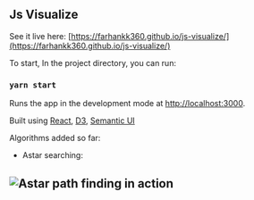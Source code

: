 ## Js Visualize

See it live here: [https://farhankk360.github.io/js-visualize/](https://farhankk360.github.io/js-visualize/)

To start, In the project directory, you can run:

### `yarn start`

Runs the app in the development mode at [http://localhost:3000](http://localhost:3000).<br />

Built using [React](https://reactjs.org/), [D3](https://d3js.org/), [Semantic UI](https://react.semantic-ui.com/)

Algorithms added so far:
- Astar searching:

![Astar path finding in action](https://www.dropbox.com/s/twb7pq488vj0oza/astar.gif?raw=1)
---
